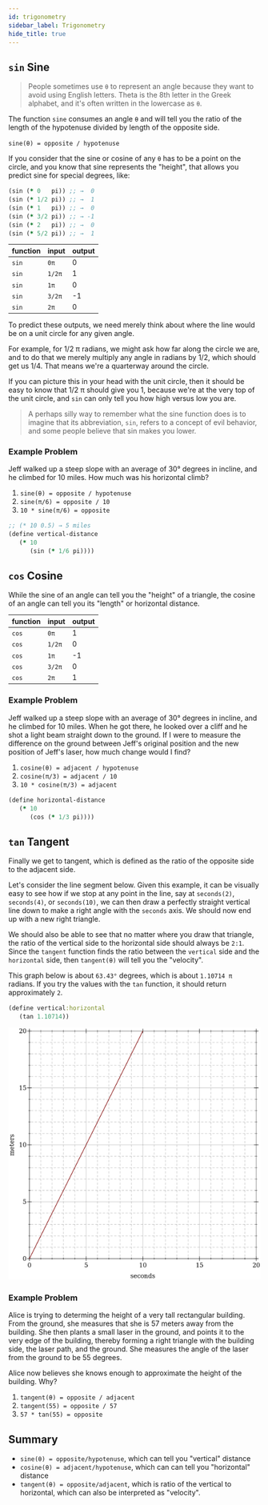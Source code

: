 ```yaml
---
id: trigonometry
sidebar_label: Trigonometry
hide_title: true
---
```


## `sin` Sine

> People sometimes use `θ` to represent an angle because they want to avoid
> using English letters. Theta is the 8th letter in the Greek alphabet, and it's
> often written in the lowercase as `θ`.

The function `sine` consumes an angle `θ` and will tell you the ratio of the 
length of the hypotenuse divided by length of the opposite side.

`sine(θ) = opposite / hypotenuse`

If you consider that the sine or cosine of any `θ` has to be a point on the 
circle, and you know that sine represents the "height", that allows you predict 
sine for special degrees, like:

``` clojure
(sin (* 0   pi)) ;; →  0
(sin (* 1/2 pi)) ;; →  1
(sin (* 1   pi)) ;; →  0
(sin (* 3/2 pi)) ;; → -1
(sin (* 2   pi)) ;; →  0
(sin (* 5/2 pi)) ;; →  1
```

function | input  | output
-------- | ------ | ------
`sin`    | `0π`   |  0
`sin`    | `1/2π` |  1
`sin`    | `1π`   |  0
`sin`    | `3/2π` | -1
`sin`    | `2π`   |  0

To predict these outputs, we need merely think about where the line would be on
a unit circle for any given angle. 

For example, for 1/2 π radians, we might ask how far along the circle we are, 
and to do that we merely multiply any angle in radians by 1/2, which should get 
us 1/4. That means we're a quarterway around the circle.

If you can picture this in your head with the unit circle, then it should be
easy to know that 1/2 π should give you 1, because we're at the very top of the
unit circle, and `sin` can only tell you how high versus low you are.

> A perhaps silly way to remember what the sine function does is to imagine that 
> its abbreviation, `sin`, refers to a concept of evil behavior, and some people 
> believe that sin makes you lower.

### Example Problem

Jeff walked up a steep slope with an average of 30° degrees in incline, and he
climbed for 10 miles. How much was his horizontal climb?

1. `sine(θ) = opposite / hypotenuse`
2. `sine(π/6) = opposite / 10`
3. `10 * sine(π/6) = opposite`

``` clojure
;; (* 10 0.5) → 5 miles
(define vertical-distance
   (* 10 
      (sin (* 1/6 pi))))
```

## `cos` Cosine

While the sine of an angle can tell you the "height" of a triangle, the cosine
of an angle can tell you its "length" or horizontal distance.

function | input  | output
-------- | ------ | ------
`cos`    | `0π`   |  1
`cos`    | `1/2π` |  0
`cos`    | `1π`   | -1
`cos`    | `3/2π` |  0
`cos`    | `2π`   |  1

### Example Problem

Jeff walked up a steep slope with an average of 30° degrees in incline, and he
climbed for 10 miles. When he got there, he looked over a cliff and he shot a
light beam straight down to the ground. If I were to measure the difference on 
the ground between Jeff's original position and the new position of Jeff's 
laser, how much change would I find?

1. `cosine(θ) = adjacent / hypotenuse`
2. `cosine(π/3) = adjacent / 10`
3. `10 * cosine(π/3) = adjacent`

``` clojure
(define horizontal-distance
   (* 10
      (cos (* 1/3 pi))))
```

## `tan` Tangent

Finally we get to tangent, which is defined as the ratio of the opposite side 
to the adjacent side. 

Let's consider the line segment below. Given this example, it can be visually
easy to see how if we stop at any point in the line, say at `seconds(2)`,
`seconds(4)`, or `seconds(10)`, we can then draw a perfectly straight vertical 
line down to make a right angle with the `seconds` axis. We should now end up
with a new right triangle.

We should also be able to see that no matter where you draw that triangle, the
ratio of the vertical side to the horizontal side should always be `2:1`. Since
the `tangent` function finds the ratio between the `vertical` side and the
`horizontal` side, then `tangent(θ)` will tell you the "velocity".

This graph below is about `63.43°` degrees, which is about `1.10714 π` radians. 
If you try the values with the `tan` function, it should return approximately 
`2`. 

``` clojure
(define vertical:horizontal
   (tan 1.10714))
```

![triangle](/img/test-2.png)

### Example Problem

Alice is trying to determing the height of a very tall rectangular building. 
From the ground, she measures that she is 57 meters away from the building. She
then plants a small laser in the ground, and points it to the very edge of the
building, thereby forming a right triangle with the building side, the laser 
path, and the ground. She measures the angle of the laser from the ground to be 
55 degrees.

Alice now believes she knows enough to approximate the height of the building.
Why?

1. `tangent(θ) = opposite / adjacent`
2. `tangent(55) = opposite / 57`
3. `57 * tan(55) = opposite`

## Summary

* `sine(θ) = opposite/hypotenuse`, which can tell you "vertical" distance
* `cosine(θ) = adjacent/hypotenuse`, which can can tell you "horizontal" distance
* `tangent(θ) = opposite/adjacent`, which is ratio of the vertical to 
  horizontal, which can also be interpreted as "velocity".
